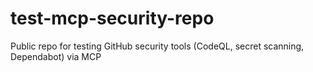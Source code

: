 # test-mcp-security-repo
Public repo for testing GitHub security tools (CodeQL, secret scanning, Dependabot) via MCP
